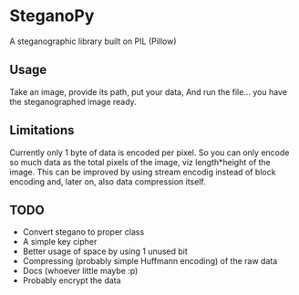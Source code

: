 # SteganoPy
A steganographic library built on PIL (Pillow)

## Usage
Take an image, provide its path, put your data, And run the file... you have the steganographed image ready.

## Limitations
Currently only 1 byte of data is encoded per pixel. So you can only encode so much data as the total pixels of the image, viz length*height of the image. This can be improved by using stream encodig instead of block encoding and, later on, also data compression itself.

## TODO
- Convert stegano to proper class
- A simple key cipher
- Better usage of space by using 1 unused bit
- Compressing (probably simple Huffmann encoding) of the raw data
- Docs (whoever little maybe :p)
- Probably encrypt the data
